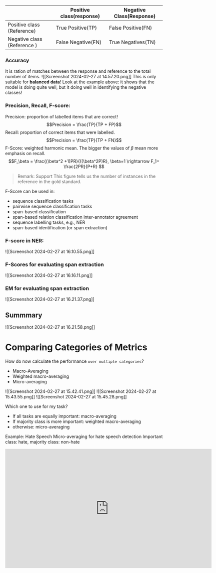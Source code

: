 
|                             | Positive class(response) | Negative Class(Response) |
| --------------------------- | ------------------------ | ------------------------ |
| Positive class (Reference)  | True Positive(TP)        | False Positive(FN)       |
| Negative class (Reference ) | False Negative(FN)       | True Negatives(TN)       |

### Accuracy
It is ration of matches between the response and reference to the total number of items.
![[Screenshot 2024-02-27 at 14.57.20.png]]
This is only suitable for **balanced data**! Look at the example above: it shows that the model is doing quite well, but it doing well in identifying the negative classes!

### Precision, Recall, F-score:
Precision: proportion of labelled items that are correct!
$$Precision = \frac{TP}{TP + FP}$$
Recall: proportion of correct items that were labelled.
$$Precision = \frac{TP}{TP + FN}$$
F-Score: weighted harmonic mean. The bigger the values of $\beta$ mean more emphasis on recall.
$$F_\beta = \frac{(\beta^2 +1)PR}{((\beta^2P)R}, \beta=1 \rightarrow F_1= \frac{2PR}{P+R} $$

>Remark: Support
>This figure tells us  the number of instances in the reference in the gold standard. 

F-Score can be used in:
- sequence classification tasks 
- pairwise sequence classification tasks 
- span-based classification
- span-based relation classification inter-annotator agreement
- sequence labelling tasks, e.g., NER 
- span-based identification (or span extraction)
### F-score in NER:
![[Screenshot 2024-02-27 at 16.10.55.png]]

### F-Scores for evaluating span extraction
![[Screenshot 2024-02-27 at 16.16.11.png]]

### EM for evaluating span extraction
![[Screenshot 2024-02-27 at 16.21.37.png]]
## Summmary
![[Screenshot 2024-02-27 at 16.21.58.png]]

# Comparing Categories of Metrics
How do now calculate the performance `over multiple categories`?
- Macro-Averaging
- Weighted macro-averaging
- Micro-averaging 

![[Screenshot 2024-02-27 at 15.42.41.png]]
![[Screenshot 2024-02-27 at 15.43.55.png]]
![[Screenshot 2024-02-27 at 15.45.28.png]]

Which one to use for my task?
- If all tasks are equally important: macro-averaging 
- If majority class is more important: weighted macro-averaging
- otherwise: micro-averaging 

Example: Hate Speech
Micro-averaging for hate speech detection
Important class: hate, majority class: non-hate

<iframe src="https://video.manchester.ac.uk/embedded/ffffffff-e8db-53e5-0000-018dc059b100" width="660" height="380" style="border:none; overflow: hidden;" scrolling="no"  start=24 webkitallowfullscreen mozallowfullscreen allowfullscreen></iframe>
